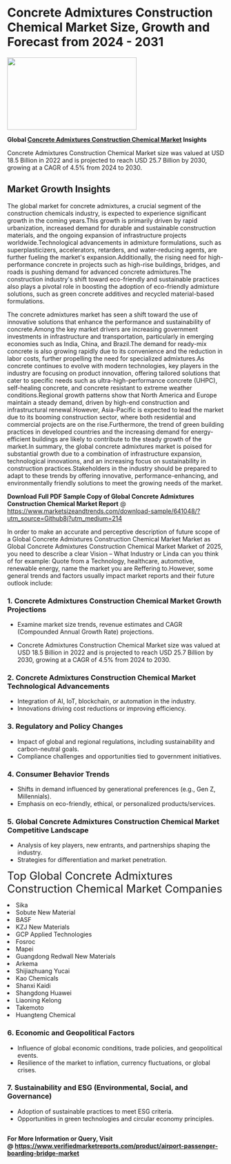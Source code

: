 <H1>Concrete Admixtures Construction Chemical Market Size, Growth and Forecast from 2024 - 2031</H1><img class="aligncenter size-medium wp-image-584254" src="https://thirdeyenews.in/wp-content/uploads/2024/09/Global-Market-Research-300x168.jpeg" alt="" width="300" height="168" /><p><strong>Global&nbsp;<a href="https://www.marketsizeandtrends.com/download-sample/641048/?utm_source=Github8j?utm_medium=214">Concrete Admixtures Construction Chemical Market</a> Insights</strong></p><p>Concrete Admixtures Construction Chemical Market size was valued at USD 18.5 Billion in 2022 and is projected to reach USD 25.7 Billion by 2030, growing at a CAGR of 4.5% from 2024 to 2030.</p><p><h2>Market Growth Insights</h2> <p>The global market for concrete admixtures, a crucial segment of the construction chemicals industry, is expected to experience significant growth in the coming years.This growth is primarily driven by rapid urbanization, increased demand for durable and sustainable construction materials, and the ongoing expansion of infrastructure projects worldwide.Technological advancements in admixture formulations, such as superplasticizers, accelerators, retarders, and water-reducing agents, are further fueling the market's expansion.Additionally, the rising need for high-performance concrete in projects such as high-rise buildings, bridges, and roads is pushing demand for advanced concrete admixtures.The construction industry's shift toward eco-friendly and sustainable practices also plays a pivotal role in boosting the adoption of eco-friendly admixture solutions, such as green concrete additives and recycled material-based formulations.</p> <p>The concrete admixtures market has seen a shift toward the use of innovative solutions that enhance the performance and sustainability of concrete.Among the key market drivers are increasing government investments in infrastructure and transportation, particularly in emerging economies such as India, China, and Brazil.The demand for ready-mix concrete is also growing rapidly due to its convenience and the reduction in labor costs, further propelling the need for specialized admixtures.As concrete continues to evolve with modern technologies, key players in the industry are focusing on product innovation, offering tailored solutions that cater to specific needs such as ultra-high-performance concrete (UHPC), self-healing concrete, and concrete resistant to extreme weather conditions.Regional growth patterns show that North America and Europe maintain a steady demand, driven by high-end construction and infrastructural renewal.However, Asia-Pacific is expected to lead the market due to its booming construction sector, where both residential and commercial projects are on the rise.Furthermore, the trend of green building practices in developed countries and the increasing demand for energy-efficient buildings are likely to contribute to the steady growth of the market.In summary, the global concrete admixtures market is poised for substantial growth due to a combination of infrastructure expansion, technological innovations, and an increasing focus on sustainability in construction practices.Stakeholders in the industry should be prepared to adapt to these trends by offering innovative, performance-enhancing, and environmentally friendly solutions to meet the growing needs of the market.</p> <p><span class=""><strong>Download Full PDF Sample Copy of Global Concrete Admixtures Construction Chemical Market Report</strong> @ <a href="https://www.marketsizeandtrends.com/download-sample/641048/?utm_source=Github8j?utm_medium=214" target="_blank">https://www.marketsizeandtrends.com/download-sample/641048/?utm_source=Github8j?utm_medium=214</a></span></p><p>In order to make an accurate and perceptive description of future scope of a Global&nbsp;Concrete Admixtures Construction Chemical Market Market as Global&nbsp;Concrete Admixtures Construction Chemical Market Market of 2025, you need to describe a clear Vision &ndash; What Industry or Linda can you think of for example: Quote from a Technology, healthcare, automotive, renewable energy, name the market you are Reffering to.However, some general trends and factors usually impact market reports and their future outlook include:</p><h3>1.&nbsp;<strong>Concrete Admixtures Construction Chemical Market Growth Projections</strong></h3><ul><li>Examine market size trends, revenue estimates and CAGR (Compounded Annual Growth Rate) projections.</li><li><p>Concrete Admixtures Construction Chemical Market size was valued at USD 18.5 Billion in 2022 and is projected to reach USD 25.7 Billion by 2030, growing at a CAGR of 4.5% from 2024 to 2030.</p></li></ul><h3>2.&nbsp;<strong>Concrete Admixtures Construction Chemical Market Technological Advancements</strong></h3><ul><li>Integration of AI, IoT, blockchain, or automation in the industry.</li><li>Innovations driving cost reductions or improving efficiency.</li></ul><h3>3.&nbsp;<strong>Regulatory and Policy Changes</strong></h3><ul><li>Impact of global and regional regulations, including sustainability and carbon-neutral goals.</li><li>Compliance challenges and opportunities tied to government initiatives.</li></ul><h3>4.&nbsp;<strong>Consumer Behavior Trends</strong></h3><ul><li>Shifts in demand influenced by generational preferences (e.g., Gen Z, Millennials).</li><li>Emphasis on eco-friendly, ethical, or personalized products/services.</li></ul><h3>5.&nbsp;<strong>Global Concrete Admixtures Construction Chemical Market Competitive Landscape</strong></h3><ul><li>Analysis of key players, new entrants, and partnerships shaping the industry.</li><li>Strategies for differentiation and market penetration.</li></ul><p data-pm-slice="1 1 []"><span style="color: inherit; font-family: inherit; font-size: 25px;">Top Global Concrete Admixtures Construction Chemical Market Companies</span></p><div class="" data-test-id=""><p><li>Sika</li><li> Sobute New Material</li><li> BASF</li><li> KZJ New Materials</li><li> GCP Applied Technologies</li><li> Fosroc</li><li> Mapei</li><li> Guangdong Redwall New Materials</li><li> Arkema</li><li> Shijiazhuang Yucai</li><li> Kao Chemicals</li><li> Shanxi Kaidi</li><li> Shangdong Huawei</li><li> Liaoning Kelong</li><li> Takemoto</li><li> Huangteng Chemical</li></p></div><h3>6.&nbsp;<strong>Economic and Geopolitical Factors</strong></h3><ul><li>Influence of global economic conditions, trade policies, and geopolitical events.</li><li>Resilience of the market to inflation, currency fluctuations, or global crises.</li></ul><h3>7.&nbsp;<strong>Sustainability and ESG (Environmental, Social, and Governance)</strong></h3><ul><li>Adoption of sustainable practices to meet ESG criteria.</li><li>Opportunities in green technologies and circular economy principles.</li></ul><h2><strong style="font-size: 14px;">For More Information or Query, Visit @&nbsp;</strong><a style="background-color: #ffffff; font-size: 14px;" href="https://www.marketsizeandtrends.com/report/concrete-admixtures-construction-chemical-market/" target="_blank">https://www.verifiedmarketreports.com/product/airport-passenger-boarding-bridge-market</a></h2>